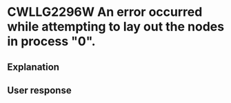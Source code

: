 # CWLLG2296W An error occurred while attempting to lay out the nodes in process "0".

## Explanation

## User response